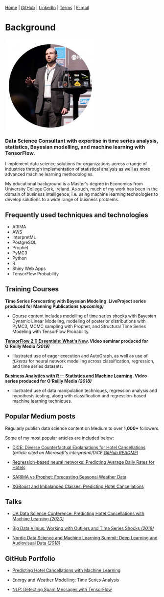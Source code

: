 [Home](https://mgcodesandstats.github.io/) |
[GitHub](https://github.com/mgcodesandstats) |
[LinkedIn](https://www.linkedin.com/in/michaeljgrogan/) |
[Terms](https://mgcodesandstats.github.io/terms/) |
[E-mail](mailto:contact@michael-grogan.com)

# Background

![profile](resize-0251.jpg)

### Data Science Consultant with expertise in time series analysis, statistics, Bayesian modelling, and machine learning with TensorFlow.

I implement data science solutions for organizations across a range of industries through implementation of statistical analysis as well as more advanced machine learning methodologies.

My educational background is a Master's degree in Economics from University College Cork, Ireland. As such, much of my work has been in the domain of business intelligence; i.e. using machine learning technologies to develop solutions to a wide range of business problems.

## Frequently used techniques and technologies

- ARIMA
- AWS
- InterpretML
- PostgreSQL
- Prophet
- PyMC3
- Python
- R
- Shiny Web Apps
- TensorFlow Probability

## Training Courses

**Time Series Forecasting with Bayesian Modeling. LiveProject series produced for Manning Publications _(upcoming)_**
- Course content includes modelling of time series shocks with Bayesian Dynamic Linear Modeling, modeling of posterior distributions with PyMC3, MCMC sampling with Prophet, and Structural Time Series Modeling with TensorFlow Probability.

**[TensorFlow 2.0 Essentials: What's New](https://learning.oreilly.com/live-training/courses/tensorflow-20-essentials-whats-new/0636920307167/). Video seminar produced for O'Reilly Media _(2019)_**
- Illustrated use of eager execution and AutoGraph, as well as use of *tf.keras* for neural network modelling across classification, regression, and time series datasets.

**[Business Analytics with R — Statistics and Machine Learning](https://www.oreilly.com/learning-paths/learning-path-business/9781492035701/). Video series produced for O'Reilly Media _(2018)_**
- Illustrated use of data manipulation techniques, regression analysis and hypothesis testing, along with classification and regression-based machine learning techniques.

## Popular Medium posts

Regularly publish data science content on Medium to over **1,000+** followers.

Some of my most popular articles are included below:

- [DiCE: Diverse Counterfactual Explanations for Hotel Cancellations](https://towardsdatascience.com/dice-diverse-counterfactual-explanations-for-hotel-cancellations-762c311b2c64) (_article cited on Microsoft's interpretml/DiCE [GitHub README](https://github.com/interpretml/DiCE)_)

- [Regression-based neural networks: Predicting Average Daily Rates for Hotels](https://towardsdatascience.com/regression-based-neural-networks-with-tensorflow-v2-0-predicting-average-daily-rates-e20fffa7ac9a)

- [SARIMA vs Prophet: Forecasting Seasonal Weather Data](https://medium.com/analytics-vidhya/sarima-forecasting-seasonal-data-with-python-and-r-2e7472dfad83)

- [XGBoost and Imbalanced Classes: Predicting Hotel Cancellations](https://towardsdatascience.com/boosting-techniques-in-python-predicting-hotel-cancellations-62b7a76ffa6c)

## Talks

- [UA Data Science Conference: Predicting Hotel Cancellations with Machine Learning _(2020)_](https://www.youtube.com/watch?v=t1F1La2FPyE)

- [Big Data Vilnius: Working with Outliers and Time Series Shocks _(2018)_](https://www.youtube.com/watch?v=hi9ZNB-PRgU)

- [Nordic Data Science and Machine Learning Summit: Deep Learning and Audiovisual Data _(2018)_](https://www.youtube.com/watch?v=oU2PC-wbPCw)

## GitHub Portfolio

- [Predicting Hotel Cancellations with Machine Learning](https://github.com/MGCodesandStats/hotel-cancellations)

- [Energy and Weather Modelling: Time Series Analysis](https://github.com/MGCodesandStats/weather-modelling)

- [NLP: Detecting Spam Messages with TensorFlow](https://github.com/MGCodesandStats/tensorflow-nlp)
